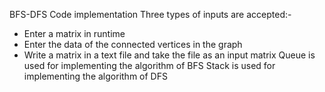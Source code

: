 BFS-DFS Code implementation
Three types of inputs are accepted:-
* Enter a matrix in runtime
* Enter the data of the connected vertices in the graph
* Write a matrix in a text file and take the file as an input matrix
Queue is used for implementing the algorithm of BFS
Stack is used for implementing the algorithm of DFS
